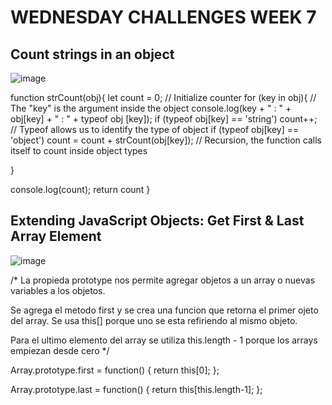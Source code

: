 # WEDNESDAY CHALLENGES WEEK 7

## Count strings in an object

![image](https://user-images.githubusercontent.com/117783981/212240269-3ad110d9-ddc1-4949-bece-79eedbc1b7f4.png)



function strCount(obj){
  let count = 0; // Initialize counter
  for (key in obj){ // The "key" is the argument inside the object
     console.log(key + " : " + obj[key] + " : " + typeof obj [key]);
    if (typeof obj[key] == 'string') count++; // Typeof allows us to identify the type of object
    if (typeof obj[key] == 'object') count = count + strCount(obj[key]); // Recursion, the function calls itself to count inside object types
    
  }
  
  console.log(count);
  return count
}


## Extending JavaScript Objects: Get First & Last Array Element

![image](https://user-images.githubusercontent.com/117783981/212242255-5bd6b01e-b8bd-486d-9a63-084aab5c64d7.png)


/*
La propieda prototype nos permite agregar objetos a un array
o nuevas variables a los objetos.

Se agrega el metodo first y se crea una funcion que retorna el primer
ojeto del array. Se usa this[] porque uno se esta refiriendo al mismo objeto.

Para el ultimo elemento del array se utiliza this.length - 1 porque los arrays
empiezan desde cero
*/

Array.prototype.first = function() {
  return this[0];
};

Array.prototype.last = function() {
  return this[this.length-1];
};
